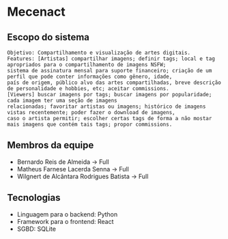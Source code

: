 # Mecenact

## Escopo do sistema

    Objetivo: Compartilhamento e visualização de artes digitais.
    Features: [Artistas] compartilhar imagens; definir tags; local e tag apropriados para o compartilhamento de imagens NSFW;
    sistema de assinatura mensal para suporte financeiro; criação de um perfil que pode conter informações como gênero, idade,
    país de origem, público alvo das artes compartilhadas, breve descrição de personalidade e hobbies, etc; aceitar commissions.
    [Viewers] buscar imagens por tags; buscar imagens por popularidade; cada imagem ter uma seção de imagens
    relacionadas; favoritar artistas ou imagens; histórico de imagens vistas recentemente; poder fazer o download de imagens,
    caso o artista permitir; escolher certas tags de forma a não mostar mais imagens que contém tais tags; propor commissions.

## Membros da equipe

* Bernardo Reis de Almeida -> Full
* Matheus Farnese Lacerda Senna -> Full
* Wilgnert de Alcântara Rodrigues Batista -> Full

## Tecnologias

* Linguagem para o backend: Python
* Framework para o frontend: React
* SGBD: SQLite
